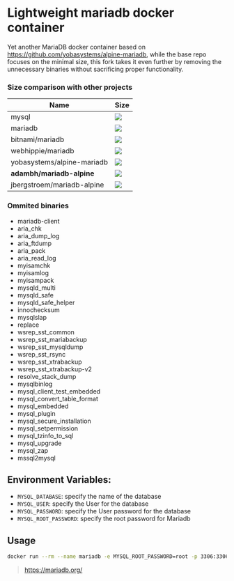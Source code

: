 # Lightweight mariadb docker container

Yet another MariaDB docker container based on https://github.com/yobasystems/alpine-mariadb, while the base repo focuses on the minimal size, this fork takes it even further by removing the unnecessary binaries without sacrificing proper functionality.

### Size comparison with other projects

| Name                       | Size |
| -------------------------- | --------------- |
| mysql                      | [![](https://images.microbadger.com/badges/image/mysql.svg)](https://microbadger.com/images/mysql "Get your own image badge on microbadger.com")          |
| mariadb                    | [![](https://images.microbadger.com/badges/image/mariadb.svg)](https://microbadger.com/images/mariadb "Get your own image badge on microbadger.com")           |
| bitnami/mariadb            | [![](https://images.microbadger.com/badges/image/bitnami/mariadb.svg)](https://microbadger.com/images/bitnami/mariadb "Get your own image badge on microbadger.com")           |
| webhippie/mariadb          | [![](https://images.microbadger.com/badges/image/webhippie/mariadb.svg)](https://microbadger.com/images/webhippie/mariadb "Get your own image badge on microbadger.com")            |
| yobasystems/alpine-mariadb | [![](https://images.microbadger.com/badges/image/yobasystems/alpine-mariadb.svg)](https://microbadger.com/images/yobasystems/alpine-mariadb "Get your own image badge on microbadger.com")            |
| **adambh/mariadb-alpine**   | [![](https://images.microbadger.com/badges/image/adambh/mariadb-alpine.svg)](https://microbadger.com/images/adambh/mariadb-alpine "Get your own image badge on microbadger.com") |
| jbergstroem/mariadb-alpine | [![](https://images.microbadger.com/badges/image/jbergstroem/mariadb-alpine.svg)](https://microbadger.com/images/jbergstroem/mariadb-alpine "Get your own image badge on microbadger.com")           |

### Ommited binaries
-   mariadb-client
-   aria_chk
-   aria_dump_log
-   aria_ftdump
-   aria_pack
-   aria_read_log
-   myisamchk
-   myisamlog
-   myisampack
-   mysqld_multi
-   mysqld_safe
-   mysqld_safe_helper
-   innochecksum
-   mysqlslap
-   replace
-   wsrep_sst_common
-   wsrep_sst_mariabackup
-   wsrep_sst_mysqldump
-   wsrep_sst_rsync
-   wsrep_sst_xtrabackup
-   wsrep_sst_xtrabackup-v2
-   resolve_stack_dump
-   mysqlbinlog
-   mysql_client_test_embedded
-   mysql_convert_table_format
-   mysql_embedded
-   mysql_plugin
-   mysql_secure_installation
-   mysql_setpermission
-   mysql_tzinfo_to_sql
-   mysql_upgrade
-   mysql_zap
-   mssql2mysql

## Environment Variables:
* `MYSQL_DATABASE`: specify the name of the database
* `MYSQL_USER`: specify the User for the database
* `MYSQL_PASSWORD`: specify the User password for the database
* `MYSQL_ROOT_PASSWORD`: specify the root password for Mariadb

## Usage

```bash
docker run --rm --name mariadb -e MYSQL_ROOT_PASSWORD=root -p 3306:3306 -d adambh/mariadb-alpine:latest

```


> https://mariadb.org/
